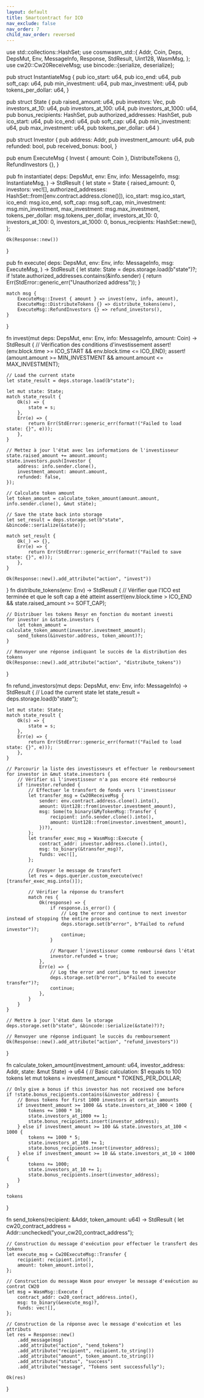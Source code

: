 ```yaml
---
layout: default
title: Smartcontract for ICO
nav_exclude: false
nav_order: 7
child_nav_order: reversed
---
```


use std::collections::HashSet;
use cosmwasm_std::{
    Addr, Coin, Deps, DepsMut, Env, MessageInfo, Response, StdResult, Uint128, WasmMsg,
};
use cw20::Cw20ReceiveMsg;
use bincode::{serialize, deserialize};

pub struct InstantiateMsg {
    pub ico_start: u64,
    pub ico_end: u64,
    pub soft_cap: u64,
    pub min_investment: u64,
    pub max_investment: u64,
    pub tokens_per_dollar: u64,
}

pub struct State {
    pub raised_amount: u64,
    pub investors: Vec<Investor>,
    pub investors_at_10: u64,
    pub investors_at_100: u64,
    pub investors_at_1000: u64,
    pub bonus_recipients: HashSet<Addr>,
    pub authorized_addresses: HashSet<Addr>,
    pub ico_start: u64,
    pub ico_end: u64,
    pub soft_cap: u64,
    pub min_investment: u64,
    pub max_investment: u64,
    pub tokens_per_dollar: u64
}

pub struct Investor {
    pub address: Addr,
    pub investment_amount: u64,
    pub refunded: bool,
    pub received_bonus: bool,
}

pub enum ExecuteMsg {
    Invest { amount: Coin },
    DistributeTokens {},
    RefundInvestors {},
}

pub fn instantiate(
    deps: DepsMut,
    env: Env,
    info: MessageInfo,
    msg: InstantiateMsg,
) -> StdResult<Response> {
    let state = State {
        raised_amount: 0,
        investors: vec![],
        authorized_addresses: HashSet::from([env.contract.address.clone()]),
        ico_start: msg.ico_start,
        ico_end: msg.ico_end,
        soft_cap: msg.soft_cap,
        min_investment: msg.min_investment,
        max_investment: msg.max_investment,
        tokens_per_dollar: msg.tokens_per_dollar,
        investors_at_10: 0,
        investors_at_100: 0,
        investors_at_1000: 0,
        bonus_recipients: HashSet::new(),
    };

    Ok(Response::new())
}

pub fn execute(
    deps: DepsMut,
    env: Env,
    info: MessageInfo,
    msg: ExecuteMsg,
) -> StdResult<Response> {
    let state: State = deps.storage.load(b"state")?;
    if !state.authorized_addresses.contains(&info.sender) {
        return Err(StdError::generic_err("Unauthorized address"));
    }

    match msg {
        ExecuteMsg::Invest { amount } => invest(env, info, amount),
        ExecuteMsg::DistributeTokens {} => distribute_tokens(env),
        ExecuteMsg::RefundInvestors {} => refund_investors(),
    }
}

fn invest(mut deps: DepsMut, env: Env, info: MessageInfo, amount: Coin) -> StdResult<Response> {
    // Vérification des conditions d'investissement
    assert!(env.block.time >= ICO_START && env.block.time <= ICO_END);
    assert!(amount.amount >= MIN_INVESTMENT && amount.amount <= MAX_INVESTMENT);

    // Load the current state
    let state_result = deps.storage.load(b"state");
    
    let mut state: State;
    match state_result {
        Ok(s) => {
            state = s;
        },
        Err(e) => {
            return Err(StdError::generic_err(format!("Failed to load state: {}", e)));
        },
    }

    // Mettez à jour l'état avec les informations de l'investisseur
    state.raised_amount += amount.amount;
    state.investors.push(Investor {
        address: info.sender.clone(),
        investment_amount: amount.amount,
        refunded: false,
    });

    // Calculate token amount
    let token_amount = calculate_token_amount(amount.amount, info.sender.clone(), &mut state);

    // Save the state back into storage
    let set_result = deps.storage.set(b"state", &bincode::serialize(&state));

    match set_result {
        Ok(_) => {},
        Err(e) => {
            return Err(StdError::generic_err(format!("Failed to save state: {}", e)));
        },
    }

    Ok(Response::new().add_attribute("action", "invest"))
}
fn distribute_tokens(env: Env) -> StdResult<Response> {
    // Vérifier que l'ICO est terminée et que le soft cap a été atteint
    assert!(env.block.time > ICO_END && state.raised_amount >= SOFT_CAP);

    // Distribuer les tokens Resyr en fonction du montant investi
    for investor in &state.investors {
        let token_amount = calculate_token_amount(investor.investment_amount);
        send_tokens(&investor.address, token_amount)?;
    }

    // Renvoyer une réponse indiquant le succès de la distribution des tokens
    Ok(Response::new().add_attribute("action", "distribute_tokens"))
}

fn refund_investors(mut deps: DepsMut, env: Env, info: MessageInfo) -> StdResult<Response> {
    // Load the current state
    let state_result = deps.storage.load(b"state");

    let mut state: State;
    match state_result {
        Ok(s) => {
            state = s;
        },
        Err(e) => {
            return Err(StdError::generic_err(format!("Failed to load state: {}", e)));
        },
    }

    // Parcourir la liste des investisseurs et effectuer le remboursement
    for investor in &mut state.investors {
        // Vérifier si l'investisseur n'a pas encore été remboursé
        if !investor.refunded {
            // Effectuer le transfert de fonds vers l'investisseur
            let transfer_msg = Cw20ReceiveMsg {
                sender: env.contract.address.clone().into(),
                amount: Uint128::from(investor.investment_amount),
                msg: Some(to_binary(&MyTokenMsg::Transfer {
                    recipient: info.sender.clone().into(),
                    amount: Uint128::from(investor.investment_amount),
                })?),
            };
            let transfer_exec_msg = WasmMsg::Execute {
                contract_addr: investor.address.clone().into(),
                msg: to_binary(&transfer_msg)?,
                funds: vec![],
            };

            // Envoyer le message de transfert
            let res = deps.querier.custom_execute(vec![transfer_exec_msg.into()]);

            // Vérifier la réponse du transfert
            match res {
                Ok(response) => {
                    if response.is_error() {
                        // Log the error and continue to next investor instead of stopping the entire process
                        deps.storage.set(b"error", b"Failed to refund investor")?;
                        continue;
                    }

                    // Marquer l'investisseur comme remboursé dans l'état
                    investor.refunded = true;
                },
                Err(e) => {
                    // Log the error and continue to next investor
                    deps.storage.set(b"error", b"Failed to execute transfer")?;
                    continue;
                },
            }
        }
    }

    // Mettre à jour l'état dans le storage
    deps.storage.set(b"state", &bincode::serialize(&state)?)?;

    // Renvoyer une réponse indiquant le succès du remboursement
    Ok(Response::new().add_attribute("action", "refund_investors"))
}


fn calculate_token_amount(investment_amount: u64, investor_address: Addr, state: &mut State) -> u64 {
    // Basic calculation: $1 equals to 100 tokens
    let mut tokens = investment_amount * TOKENS_PER_DOLLAR;

    // Only give a bonus if this investor has not received one before
    if !state.bonus_recipients.contains(&investor_address) {
        // Bonus tokens for first 1000 investors at certain amounts
        if investment_amount >= 1000 && state.investors_at_1000 < 1000 {
            tokens += 1000 * 10;
            state.investors_at_1000 += 1;
            state.bonus_recipients.insert(investor_address);
        } else if investment_amount >= 100 && state.investors_at_100 < 1000 {
            tokens += 1000 * 5;
            state.investors_at_100 += 1;
            state.bonus_recipients.insert(investor_address);
        } else if investment_amount >= 10 && state.investors_at_10 < 1000 {
            tokens += 1000;
            state.investors_at_10 += 1;
            state.bonus_recipients.insert(investor_address);
        }
    }

    tokens
}

fn send_tokens(recipient: &Addr, token_amount: u64) -> StdResult<Response> {
    let cw20_contract_address = Addr::unchecked("your_cw20_contract_address");

    // Construction du message d'exécution pour effectuer le transfert des tokens
    let execute_msg = Cw20ExecuteMsg::Transfer {
        recipient: recipient.into(),
        amount: token_amount.into(),
    };

    // Construction du message Wasm pour envoyer le message d'exécution au contrat CW20
    let msg = WasmMsg::Execute {
        contract_addr: cw20_contract_address.into(),
        msg: to_binary(&execute_msg)?,
        funds: vec![],
    };

    // Construction de la réponse avec le message d'exécution et les attributs
    let res = Response::new()
        .add_message(msg)
        .add_attribute("action", "send_tokens")
        .add_attribute("recipient", recipient.to_string())
        .add_attribute("amount", token_amount.to_string())
        .add_attribute("status", "success")
        .add_attribute("message", "Tokens sent successfully");

    Ok(res)
}
